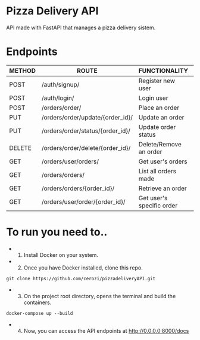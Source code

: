 # Pizza Delivery API
API made with FastAPI that manages a pizza delivery sistem.

# Endpoints

| METHOD	          |  ROUTE              | FUNCTIONALITY       | ACCESS              |
| ------------------- | ------------------- | ------------------- | ------------------- |
|  POST               |  /auth/signup/      | Register new user   | All users           |
|  POST               |  /auth/login/       | 	Login user        | All users           |
|  POST               |  /orders/order/     | 	Place an order    | All users           |
|  PUT                |   /orders/order/update/{order_id}/     | 	Update an order    | All users           |
|  PUT                |   /orders/order/status/{order_id}/     | 	Update order status    | Superuser         |
|  DELETE             |   /orders/order/delete/{order_id}/     | 	Delete/Remove an order    | All users         |
|  GET                |   /orders/user/orders/     | 	Get user's orders    | 	All users        |
|  GET                |   /orders/orders/     | 	List all orders made    | 	Superuser        |
|  GET                |   /orders/orders/{order_id}/     | 	Retrieve an order    | 	Superuser        |
|  GET                |   /orders/user/order/{order_id}/     | 	Get user's specific order    | 	Superuser        |


# To run you need to..
* 1. Install Docker on your system.
* 2. Once you have Docker installed, clone this repo.
```
git clone https://github.com/cerozi/pizzadeliveryAPI.git
```
* 3. On the project root directory, opens the terminal and build the containers.
```
docker-compose up --build
```
* 4. Now, you can access the API endpoints at http://0.0.0.0:8000/docs